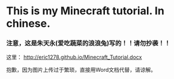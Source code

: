 # This is my Minecraft tutorial. In chinese.
### 注意，这是朱天永(爱吃蔬菜的浪浪兔)写的！！请勿抄袭！！

这里：
http://eric1278.github.io/Minecraft_Tutorial.docx

抱歉，因为图片上传过于繁琐，直接用Word文档代替，请谅解。
